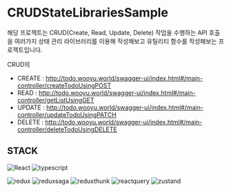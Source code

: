 # CRUDStateLibrariesSample

해당 프로젝트는 CRUD(Create, Read, Update, Delete) 작업을 수행하는 API 호출을 여러가지 상태 관리 라이브러리를 이용해 작성해보고 유틸리티 함수를 작성해보는 프로젝트입니다.

CRUD의
+ CREATE : http://todo.wooyu.world/swagger-ui/index.html#/main-controller/createTodoUsingPOST
+ READ    : http://todo.wooyu.world/swagger-ui/index.html#/main-controller/getListUsingGET
+ UPDATE : http://todo.wooyu.world/swagger-ui/index.html#/main-controller/updateTodoUsingPATCH
+ DELETE : http://todo.wooyu.world/swagger-ui/index.html#/main-controller/deleteTodoUsingDELETE
  
## STACK
![React](https://img.shields.io/badge/react-444444?style=for-the-badge&logo=react)
![typescript](https://img.shields.io/badge/typescript-000000?style=for-the-badge&logo=typescript)

![redux](https://img.shields.io/badge/redux-000000?style=for-the-badge&logo=redux&logoColor=764ABC)
![reduxsaga](https://img.shields.io/badge/reduxsaga-000000?style=for-the-badge&logo=reduxsaga)
![reduxthunk](https://img.shields.io/badge/reduxthunk-000000?style=for-the-badge&logo)
![reactquery](https://img.shields.io/badge/reactquery-000000?style=for-the-badge&logo)
![zustand](https://img.shields.io/badge/zustand-000000?style=for-the-badge&logo)

